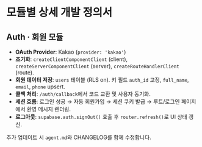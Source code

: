 # 모듈별 상세 개발 정의서

## Auth · 회원 모듈
- **OAuth Provider**: Kakao (`provider: 'kakao'`)
- **초기화**: `createClientComponentClient` (client), `createServerComponentClient` (server), `createRouteHandlerClient` (route).
- **회원 데이터 저장**: `users` 테이블 (RLS on). 키 필드 `auth_id` 고정, `full_name`, `email`, `phone` upsert.
- **콜백 처리**: `/auth/callback`에서 코드 교환 및 사용자 동기화.
- **세션 흐름**: 로그인 성공 → 자동 회원가입 → 세션 쿠키 발급 → 루트/로그인 페이지에서 환영 메시지 렌더링.
- **로그아웃**: `supabase.auth.signOut()` 호출 후 `router.refresh()`로 UI 상태 갱신.

추가 업데이트 시 `agent.md`와 CHANGELOG를 함께 수정합니다.
